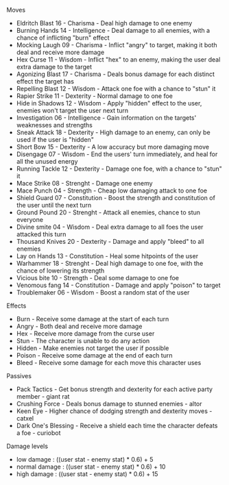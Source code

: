 Moves
* Eldritch Blast       16  - Charisma          - Deal high damage to one enemy
* Burning Hands    14  - Intelligence      - Deal damage to all enemies, with a chance of inflicting "burn" effect
* Mocking Laugh   09  - Charisma          - Inflict "angry" to target, making it both deal and receive more damage
* Hex Curse            11 - Wisdom           - Inflict "hex" to an enemy, making the user deal extra damage to the target
* Agonizing Blast   17  - Charisma          - Deals bonus damage for each distinct effect the target has
* Repelling  Blast    12 - Wisdom           - Attack one foe with a chance to "stun" it
* Rapier Strike        11  - Dexterity          - Normal damage to one foe
* Hide in Shadows  12 - Wisdom           - Apply "hidden" effect to the user, enemies won't target the user next turn
* Investigation        06 - Intelligence       - Gain information on the targets' weaknesses and strengths
* Sneak Attack        18 - Dexterity          - High damage to an enemy, can only be used if the user is "hidden"
* Short Bow            15  - Dexterity          - A low accuracy but more damaging move
* Disengage            07 - Wisdom           - End the users' turn immediately, and heal for all the unused energy
* Running Tackle    12 - Dexterity          - Damage one foe, with a chance to "stun" it
* Mace Strike          08 - Strenght           - Damage one enemy
* Mace Punch         04 - Strength            -  Cheap low damaging attack to one foe
* Shield Guard        07 - Constitution     - Boost the strength and constitution of the user until the next turn
* Ground Pound      20   - Strenght          - Attack all enemies, chance to stun everyone
* Divine smite          04   - Wisdom           - Deal extra damage to all foes the user attacked this turn
* Thousand Knives  20  -  Dexterity         - Damage and apply "bleed" to all enemies
* Lay on Hands       13 - Constitution     - Heal some hitpoints of the user
* Warhammer         18 - Strenght           - Deal high damage to one foe, with the chance of lowering its strength
* Vicious bite          10 - Strength           - Deal some damage to one foe
* Venomous fang    14 - Constitution    - Damage and apply "poison" to target
* Troublemaker        06 - Wisdom           - Boost a random stat of the user

Effects
* Burn          - Receive some damage at the start of each turn
* Angry        - Both deal and receive more damage
* Hex           - Receive more damage from the curse user 
* Stun          - The character is unable to do any action
* Hidden     - Make enemies not target the user if possible
* Poison      - Receive some damage at the end of each turn
* Bleed        - Receive some damage for each move this character uses

Passives
* Pack Tactics                   - Get bonus strength and dexterity for each active party member       - giant rat
* Crushing Force            - Deals bonus damage to stunned enemies                                          - altor
* Keen Eye                      - Higher chance of dodging strength and dexterity moves                  - catxel
* Dark One's Blessing    - Receive a shield each time the character defeats a foe                       - curiobot

Damage levels
* low damage         :  ((user stat - enemy stat) * 0.6) + 5
* normal damage   :  ((user stat - enemy stat) * 0.6) + 10 
* high damage       :  ((user stat - enemy stat) * 0.6) + 15

